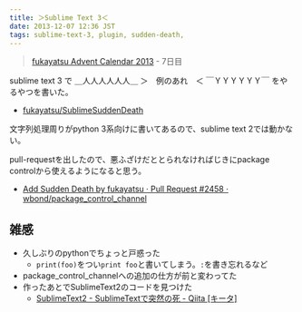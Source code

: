 ```yaml
---
title: ＞Sublime Text 3＜
date: 2013-12-07 12:36 JST
tags: sublime-text-3, plugin, sudden-death,
---
```

> [fukayatsu Advent Calendar 2013](/2013/11/29/advent-calendar-2013/) - 7日目

sublime text 3 で
＿人人人人人人＿
＞　例のあれ　＜
￣ＹＹＹＹＹＹ￣
をやるやつを書いた。



- [fukayatsu/SublimeSuddenDeath](https://github.com/fukayatsu/SublimeSuddenDeath)

文字列処理周りがpython 3系向けに書いてあるので、sublime text 2では動かない。

pull-requestを出したので、悪ふざけだととられなければじきにpackage controlから使えるようになると思う。

- [Add Sudden Death by fukayatsu · Pull Request #2458 · wbond/package_control_channel](https://github.com/wbond/package_control_channel/pull/2458)


## 雑感
- 久しぶりのpythonでちょっと戸惑った
    - `print(foo)`をつい`print foo`と書いてしまう。`:`を書き忘れるなど
- package_control_channelへの追加の仕方が前と変わってた
- 作ったあとでSublimeText2のコードを見つけた
    - [SublimeText2 - SublimeTextで突然の死 - Qiita [キータ]](http://qiita.com/ice_tkg/items/0865696b3f463a5b63d1)


